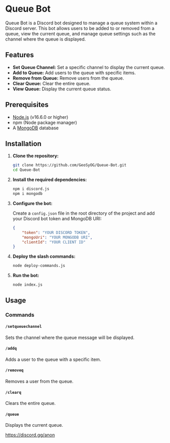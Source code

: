 # Queue Bot

Queue Bot is a Discord bot designed to manage a queue system within a Discord server. This bot allows users to be added to or removed from a queue, view the current queue, and manage queue settings such as the channel where the queue is displayed.

## Features

- **Set Queue Channel:** Set a specific channel to display the current queue.
- **Add to Queue:** Add users to the queue with specific items.
- **Remove from Queue:** Remove users from the queue.
- **Clear Queue:** Clear the entire queue.
- **View Queue:** Display the current queue status.

## Prerequisites

- [Node.js](https://nodejs.org/) (v16.6.0 or higher)
- npm (Node package manager)
- A [MongoDB](https://www.mongodb.com/) database

## Installation

1. **Clone the repository:**

    ```sh
    git clone https://github.com/GeoSyOG/Queue-Bot.git
    cd Queue-Bot
    ```

2. **Install the required dependencies:**

    ```sh
    npm i discord.js
    npm i mongodb
    ```

3. **Configure the bot:**

    Create a `config.json` file in the root directory of the project and add your Discord bot token and MongoDB URI:

    ```json
    {
        "token": "YOUR DISCORD TOKEN",
        "mongoUri": "YOUR MONGODB URI",
        "clientId": "YOUR CLIENT ID"
    }
    ```

4. **Deploy the slash commands:**

    ```sh
    node deploy-commands.js
    ```

5. **Run the bot:**

    ```sh
    node index.js
    ```

## Usage

### Commands

#### `/setqueuechannel`
Sets the channel where the queue message will be displayed.

#### `/addq`
Adds a user to the queue with a specific item.

#### `/removeq`
Removes a user from the queue.

#### `/clearq`
Clears the entire queue.

#### `/queue`
Displays the current queue.

https://discord.gg/anon
